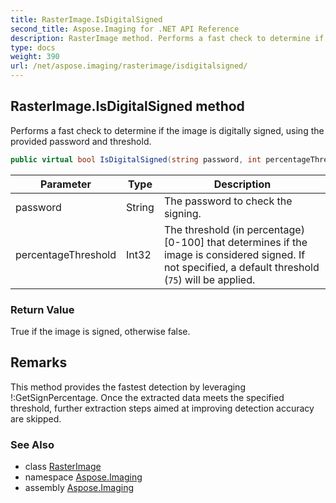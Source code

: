 ```yaml
---
title: RasterImage.IsDigitalSigned
second_title: Aspose.Imaging for .NET API Reference
description: RasterImage method. Performs a fast check to determine if the image is digitally signed using the provided password and threshold
type: docs
weight: 390
url: /net/aspose.imaging/rasterimage/isdigitalsigned/
---
```

## RasterImage.IsDigitalSigned method

Performs a fast check to determine if the image is digitally signed, using the provided password and threshold.

```csharp
public virtual bool IsDigitalSigned(string password, int percentageThreshold = -1)
```

| Parameter | Type | Description |
| --- | --- | --- |
| password | String | The password to check the signing. |
| percentageThreshold | Int32 | The threshold (in percentage)[0-100] that determines if the image is considered signed. If not specified, a default threshold (`75`) will be applied. |

### Return Value

True if the image is signed, otherwise false.

## Remarks

This method provides the fastest detection by leveraging !:GetSignPercentage. Once the extracted data meets the specified threshold, further extraction steps aimed at improving detection accuracy are skipped.

### See Also

* class [RasterImage](../)
* namespace [Aspose.Imaging](../../rasterimage/)
* assembly [Aspose.Imaging](../../../)


